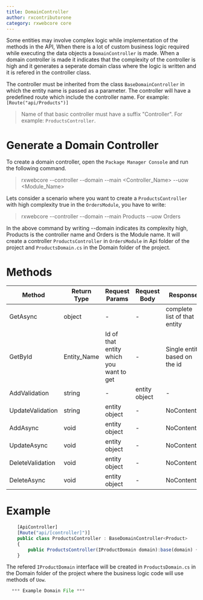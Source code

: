 ```yaml
---
title: DomainController
author: rxcontributorone
category: rxwebcore core
---
```


Some entities may involve complex logic while implementation of the methods in the API, When there is a lot of custom business logic required while executing the data objects a `DomainController` is made. When a domain controller is made it indicates that the complexity of the controller is high and it generates a seperate domain class where the logic is written and  it is refered in the controller class.

The controller must be inherited from the class `BaseDomainController` in which the entity name is passed as a parameter. The controller will have a predefined route which include the controller name. For example: `[Route("api/Products")]` 

> Name of that basic controller must have a suffix "Controller". For example: `ProductsController`.

# Generate a Domain Controller

To create a domain controller, open the `Package Manager Console` and run the following command.

> rxwebcore --controller --domain --main <Controller_Name> --uow <Module_Name>

Lets consider a scenario where you want to create a `ProductsController` with high complexity true in the `OrdersModule`, you have to write:

> rxwebcore --controller --domain --main Products --uow Orders

In the above command by writing --domain indicates its complexity high, Products is the controller name and Orders is the Module name. It will create a controller `ProductsController` in `OrdersModule` in Api folder of the project and `ProductsDomain.cs` in the Domain folder of the project.

# Methods   
| Method | Return Type | Request Params | Request Body | Response|
| ----------- | ----------- | ----------- | ----------- | ----------- | 
| GetAsync | object | - | - | complete list of that entity |
| GetById | Entity_Name | Id of that entity which you want to get | - | Single entity based on the id |
| AddValidation | string | - | entity object |-| Added Validation |
| UpdateValidation | string | entity object | - | NoContent() |
| AddAsync | void | entity object | - | NoContent() |
| UpdateAsync | void | entity object | - | NoContent() |
| DeleteValidation | void | entity object | - | NoContent() |
| DeleteAsync | void | entity object | - | NoContent() |

# Example
```js
    [ApiController]
    [Route("api/[controller]")]
	public class ProductsController : BaseDomainController<Product>
    {
        public ProductsController(IProductDomain domain):base(domain) {}
    }
```

The refered `IProductDomain` interface will be created  in  `ProductsDomain.cs` in the Domain folder of the project where the business logic code will use methods of `Uow`.

```js
  *** Example Domain File ***
```
